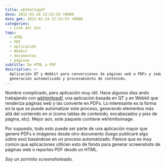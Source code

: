 ```yaml
---
title: wkhtmltopdf
date: 2012-01-24 12:53:53 +0000
date_gmt: 2012-01-24 17:53:53 +0000
categories:
  - Link del día
tags:
  - HTML
  - PDF
  - aplicación
  - Webkit
  - documentos
  - páginas
subtitle: De HTML a PDF
description: >-
  Aplicación QT y Webkit para conversiones de páginas web a PDFs y imágenes,
  generación automatizada y procesamiento de contenido.
---
```



Nombre complicado, pero aplicación muy útil. Hace algunos días ando trabajando con [wkhtmltopdf](http://code.google.com/p/wkhtmltopdf/), una aplicación basada en QT y en Webkit que renderiza páginas web y las convierte en PDFs. Lo interesante es la forma en la que se puede automatizar este proceso, generando elementos más allá del contenido en sí (como tablas de contenido, encabezados y pies de página, etc). Mejor aún, este paquete contiene wkhtmltoimage.

Por supuesto, todo esto puede ser parte de una aplicación mayor que genere PDFs o imágenes desde otro documento (luego publicaré algo sobre eso) basándose en un proceso automatizado. Parece que es muy com&ugrave;n que aplicaciones utilicen esto de fondo para generar screenshots de páginas web o reportes PDF desde un HTML.

_Soy un zorrinito screenshoteado._

